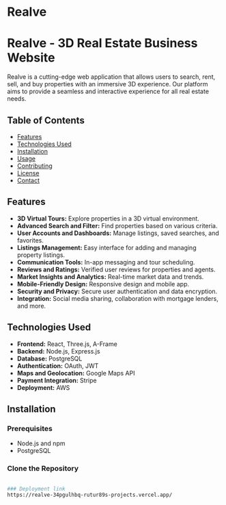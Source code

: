 # Realve
# Realve - 3D Real Estate Business Website

Realve is a cutting-edge web application that allows users to search, rent, sell, and buy properties with an immersive 3D experience. Our platform aims to provide a seamless and interactive experience for all real estate needs.

## Table of Contents
- [Features](#features)
- [Technologies Used](#technologies-used)
- [Installation](#installation)
- [Usage](#usage)
- [Contributing](#contributing)
- [License](#license)
- [Contact](#contact)

## Features
- **3D Virtual Tours:** Explore properties in a 3D virtual environment.
- **Advanced Search and Filter:** Find properties based on various criteria.
- **User Accounts and Dashboards:** Manage listings, saved searches, and favorites.
- **Listings Management:** Easy interface for adding and managing property listings.
- **Communication Tools:** In-app messaging and tour scheduling.
- **Reviews and Ratings:** Verified user reviews for properties and agents.
- **Market Insights and Analytics:** Real-time market data and trends.
- **Mobile-Friendly Design:** Responsive design and mobile app.
- **Security and Privacy:** Secure user authentication and data encryption.
- **Integration:** Social media sharing, collaboration with mortgage lenders, and more.

## Technologies Used
- **Frontend:** React, Three.js, A-Frame
- **Backend:** Node.js, Express.js
- **Database:** PostgreSQL
- **Authentication:** OAuth, JWT
- **Maps and Geolocation:** Google Maps API
- **Payment Integration:** Stripe
- **Deployment:** AWS

## Installation

### Prerequisites
- Node.js and npm
- PostgreSQL

### Clone the Repository
```bash

### Deployment link
https://realve-34pgulhbq-rutur89s-projects.vercel.app/

